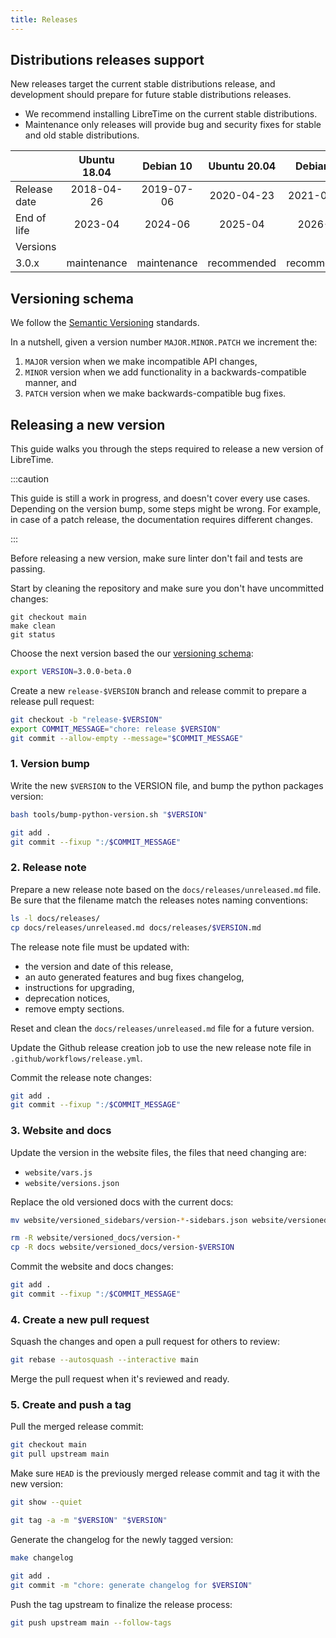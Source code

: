 ```yaml
---
title: Releases
---
```


## Distributions releases support

New releases target the current stable distributions release, and development should prepare for future stable distributions releases.

- We recommend installing LibreTime on the current stable distributions.
- Maintenance only releases will provide bug and security fixes for stable and old stable distributions.

|              | Ubuntu 18.04 |  Debian 10  | Ubuntu 20.04 |  Debian 11  |
| ------------ | :----------: | :---------: | :----------: | :---------: |
| Release date |  2018-04-26  | 2019-07-06  |  2020-04-23  | 2021-08-14  |
| End of life  |   2023-04    |   2024-06   |   2025-04    |   2026-06   |
| Versions     |              |             |              |             |
| 3.0.x        | maintenance  | maintenance | recommended  | recommended |

## Versioning schema

We follow the [Semantic Versioning](https://semver.org/spec/v2.0.0.html) standards.

In a nutshell, given a version number `MAJOR.MINOR.PATCH` we increment the:

1. `MAJOR` version when we make incompatible API changes,
2. `MINOR` version when we add functionality in a backwards-compatible manner, and
3. `PATCH` version when we make backwards-compatible bug fixes.

## Releasing a new version

This guide walks you through the steps required to release a new version of LibreTime.

:::caution

This guide is still a work in progress, and doesn't cover every use cases. Depending on
the version bump, some steps might be wrong. For example, in case of a patch release,
the documentation requires different changes.

:::

Before releasing a new version, make sure linter don't fail and tests are passing.

Start by cleaning the repository and make sure you don't have uncommitted changes:

```
git checkout main
make clean
git status
```

Choose the next version based the our [versioning schema](#versioning-schema):

```bash
export VERSION=3.0.0-beta.0
```

Create a new `release-$VERSION` branch and release commit to prepare a release pull request:

```bash
git checkout -b "release-$VERSION"
export COMMIT_MESSAGE="chore: release $VERSION"
git commit --allow-empty --message="$COMMIT_MESSAGE"
```

### 1. Version bump

Write the new `$VERSION` to the VERSION file, and bump the python packages version:

```bash
bash tools/bump-python-version.sh "$VERSION"

git add .
git commit --fixup ":/$COMMIT_MESSAGE"
```

### 2. Release note

Prepare a new release note based on the `docs/releases/unreleased.md` file. Be sure that
the filename match the releases notes naming conventions:

```bash
ls -l docs/releases/
cp docs/releases/unreleased.md docs/releases/$VERSION.md
```

The release note file must be updated with:

- the version and date of this release,
- an auto generated features and bug fixes changelog,
- instructions for upgrading,
- deprecation notices,
- remove empty sections.

Reset and clean the `docs/releases/unreleased.md` file for a future version.

Update the Github release creation job to use the new release note file in `.github/workflows/release.yml`.

Commit the release note changes:

```bash
git add .
git commit --fixup ":/$COMMIT_MESSAGE"
```

### 3. Website and docs

Update the version in the website files, the files that need changing are:

- `website/vars.js`
- `website/versions.json`

Replace the old versioned docs with the current docs:

```bash
mv website/versioned_sidebars/version-*-sidebars.json website/versioned_sidebars/version-$VERSION-sidebars.json

rm -R website/versioned_docs/version-*
cp -R docs website/versioned_docs/version-$VERSION
```

Commit the website and docs changes:

```bash
git add .
git commit --fixup ":/$COMMIT_MESSAGE"
```

### 4. Create a new pull request

Squash the changes and open a pull request for others to review:

```bash
git rebase --autosquash --interactive main
```

Merge the pull request when it's reviewed and ready.

### 5. Create and push a tag

Pull the merged release commit:

```bash
git checkout main
git pull upstream main
```

Make sure `HEAD` is the previously merged release commit and tag it with the new version:

```bash
git show --quiet

git tag -a -m "$VERSION" "$VERSION"
```

Generate the changelog for the newly tagged version:

```bash
make changelog

git add .
git commit -m "chore: generate changelog for $VERSION"
```

Push the tag upstream to finalize the release process:

```bash
git push upstream main --follow-tags
```
